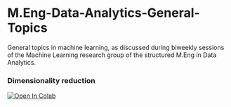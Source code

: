 # M.Eng-Data-Analytics-General-Topics
General topics in machine learning, as discussed during biweekly sessions of the Machine Learning research group of the structured M.Eng in Data Analytics.

### Dimensionality reduction
[![Open In Colab](https://colab.research.google.com/assets/colab-badge.svg)](https://colab.research.google.com/github/Stellenbosch-University-Process-Eng/M.Eng-Data-Analytics-General-Topics/blob/main/notebooks/DimensionalityReduction.ipynb)
